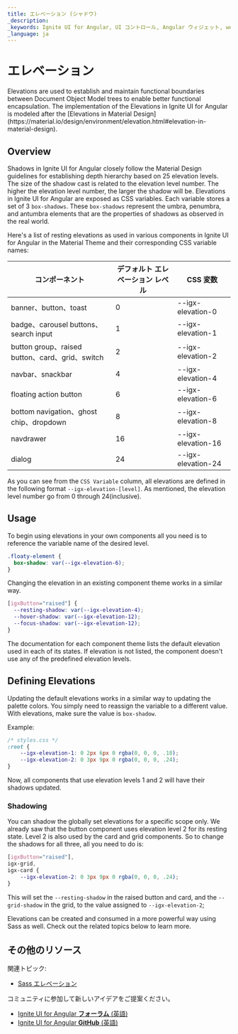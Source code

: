 ```yaml
---
title: エレベーション (シャドウ)
_description:
_keywords: Ignite UI for Angular, UI コントロール, Angular ウィジェット, web ウィジェット, UI ウィジェット, Angular, ネイティブ Angular コンポーネント スイート, ネイティブ Angular コントロール, ネイティブ Angular コンポーネント ライブラリ
_language: ja
---
```


# エレベーション

<p class="highlight">Elevations are used to establish and maintain functional boundaries between Document Object Model trees to enable better functional encapsulation. The implementation of the Elevations in Ignite UI for Angular is modeled after the [Elevations in Material Design](https://material.io/design/environment/elevation.html#elevation-in-material-design).</p>
<div class="divider"></div>

## Overview

Shadows in Ignite UI for Angular closely follow the Material Design guidelines for establishing depth hierarchy based on 25 elevation levels. The size of the shadow cast is related to the elevation level number. The higher the elevation level number, the larger the shadow will be. Elevations in Ignite UI for Angular are exposed as CSS variables. Each variable stores a set of 3 `box-shadows`. These `box-shadows` represent the umbra, penumbra, and antumbra elements that are the properties of shadows as observed in the real world.

Here's a list of resting elevations as used in various components in Ignite UI for Angular in the Material Theme and their corresponding CSS variable names:

| コンポーネント                                       | デフォルト エレベーション レベル | CSS 変数      |
| ----------------------------------------------- | ----------------------- | ------------------ |
| banner、button、toast                           | 0                       | --igx-elevation-0  |
| badge、carousel buttons、search input           | 1                       | --igx-elevation-1  |
| button group、raised button、card、grid、switch | 2                       | --igx-elevation-2  |
| navbar、snackbar                                | 4                       | --igx-elevation-4  |
| floating action button                         | 6                       | --igx-elevation-6  |
| bottom navigation、ghost chip、dropdown         | 8                       | --igx-elevation-8  |
| navdrawer                                       | 16                      | --igx-elevation-16 |
| dialog                                          | 24                      | --igx-elevation-24 |

As you can see from the `CSS Variable` column, all elevations are defined in the following format `--igx-elevation-[level]`. As mentioned, the elevation level number go from 0 through 24(inclusive).

## Usage

To begin using elevations in your own components all you need is to reference the variable name of the desired level.

```css
.floaty-element {
  box-shadow: var(--igx-elevation-6);
}
```

Changing the elevation in an existing component theme works in a similar way.

```css
[igxButton="raised"] {
  --resting-shadow: var(--igx-elevation-4);
  --hover-shadow: var(--igx-elevation-12);
  --focus-shadow: var(--igx-elevation-12);
}
```

The documentation for each component theme lists the default elevation used in each of its states. If elevation is not listed, the component doesn't use any of the predefined elevation levels.

## Defining Elevations

Updating the default elevations works in a similar way to updating the palette colors. You simply need to reassign the variable to a different value. With elevations, make sure the value is `box-shadow`.

Example:

```css
/* styles.css */
:root {
    --igx-elevation-1: 0 2px 6px 0 rgba(0, 0, 0, .18);
    --igx-elevation-2: 0 3px 9px 0 rgba(0, 0, 0, .24);
}
```

Now, all components that use elevation levels 1 and 2 will have their shadows updated.

### Shadowing
You can shadow the globally set elevations for a specific scope only. We already saw that the button component uses elevation level 2 for its resting state. Level 2 is also used by the card and grid components. So to change the shadows for all three, all you need to do is:

```css
[igxButton="raised"],
igx-grid,
igx-card {
    --igx-elevation-2: 0 3px 9px 0 rgba(0, 0, 0, .24);
}
```
This will set the `--resting-shadow` in the raised button and card, and the `--grid-shadow` in the grid, to the value assigned to `--igx-elevation-2`;

Elevations can be created and consumed in a more powerful way using Sass as well. Check out the related topics below to learn more.

## その他のリソース

関連トピック:

- [Sass エレベーション](./sass/elevations.md)

コミュニティに参加して新しいアイデアをご提案ください。

* [Ignite UI for Angular **フォーラム** (英語)](https://www.infragistics.com/community/forums/f/ignite-ui-for-angular)
* [Ignite UI for Angular **GitHub** (英語)](https://github.com/IgniteUI/igniteui-angular)
